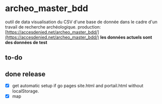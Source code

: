 # archeo_master_bdd

outil de data visualisation du CSV d'une base de donnée dans le cadre d'un travail de recherche archéologique.
production: [https://accesdenied.net/archeo_master_bdd/](https://accesdenied.net/archeo_master_bdd/) **les données actuels sont des données de test**

## to-do

 ## done release

 - [X] get automatic setup if go pages site.html and portail.html without localStorage.
 - [X] map
